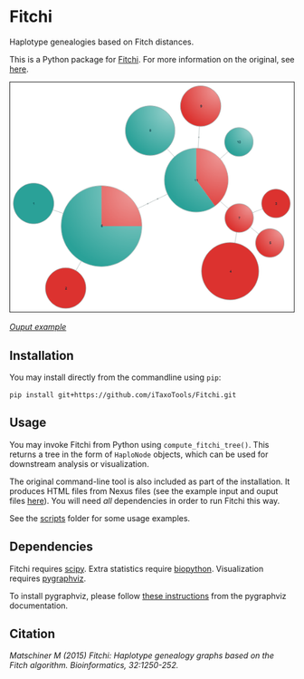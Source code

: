 # Fitchi

Haplotype genealogies based on Fitch distances.

This is a Python package for [Fitchi](https://github.com/mmatschiner/Fitchi). For more information on the original, see [here](https://evoinformatics.group/fitchi.html).

![Genealogy](images/genealogy.png)

[*Ouput example*](https://itaxotools.github.io/Fitchi/examples/example.html)

## Installation

You may install directly from the commandline using `pip`:

```
pip install git+https://github.com/iTaxoTools/Fitchi.git
```

## Usage

You may invoke Fitchi from Python using `compute_fitchi_tree()`. This returns a tree in the form of `HaploNode` objects, which can be used for downstream analysis or visualization.

The original command-line tool is also included as part of the installation. It produces HTML files from Nexus files (see the example input and ouput files [here](./examples/)). You will need *all* dependencies in order to run Fitchi this way.

See the [scripts](./scripts/) folder for some usage examples.

## Dependencies

Fitchi requires [scipy](https://pypi.org/project/scipy/).
Extra statistics require [biopython](https://pypi.org/project/biopython/).
Visualization requires [pygraphviz](https://pypi.org/project/pygraphviz/).

To install pygraphviz, please follow [these instructions](https://pygraphviz.github.io/documentation/stable/install.html) from the pygraphviz documentation.

## Citation

*Matschiner M (2015) Fitchi: Haplotype genealogy graphs based on the Fitch algorithm. Bioinformatics, 32:1250-252.*
